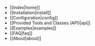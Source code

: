 - [[Index|home]]
- [[Installation|install]]
- [[Configuration|config]]
- [[Provided Tools and Classes (API)|api]]
- [[Examples|examples]]
- [[FAQ|faq]]
- [[About|about]]
